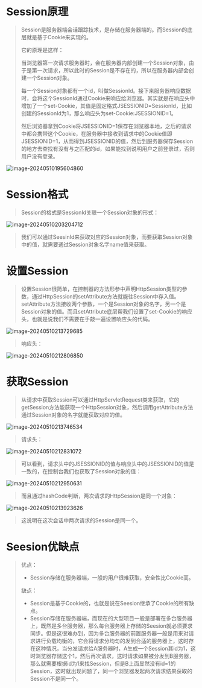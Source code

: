 # Session原理

> Session是服务器端会话跟踪技术，是存储在服务器端的。而Session的底层就是基于Cookie来实现的。
>
> 它的原理是这样：
>
> 当浏览器第一次请求服务器时，会在服务器内部创建一个Session对象，由于是第一次请求，所以此时的Session是不存在的，所以在服务器内部会创建一个Session对象。
>
> 每一个Session对象都有一个id，叫做SessionId。接下来服务器响应数据时，会将这个SessionId通过Cookie来响应给浏览器。其实就是在响应头中增加了一个set-Cookie，其值是固定格式JSESSIONID=SessionId，比如创建的SessionId为1，那么响应头为set-Cookie:JSESSIONID=1。
>
> 然后浏览器拿到Cookie将JSESSIONID=1保存在浏览器本地，之后的请求中都会携带这个Cookie，在服务器中接收到请求中的Cookie值即JSESSIONID=1，从而得到JSESSIONID的值，然后到服务器保存Session的地方去查找有没有与之匹配的id，如果能找到说明用户之前登录过，否则用户没有登录。

![image-20240510195604860](D:\text1\15.登录\assets\image-20240510195604860.png)

# Session格式

> Session的格式是SessionId关联一个Session对象的形式：

![image-20240510203204712](D:\text1\15.登录\assets\image-20240510203204712.png)

> 我们可以通过SeesinId来获取对应的Session对象，而要获取Session对象中的值，就需要通过Session对象名字name值来获取。



# 设置Session

> 设置Session很简单，在控制器的方法形参中声明HttpSession类型的参数，通过HttpSession的setAttribute方法就能往Session中存入值。setAttribute方法接收两个参数，一个是Session对象的名字，另一个是Session对象的值。而且setAttribute底层帮我们设置了set-Cookie的响应头，也就是说我们不需要在手敲一遍设置响应头的代码。

![image-20240510213729685](D:\text1\15.登录\assets\image-20240510213729685.png)

> 响应头：

![image-20240510212806850](D:\text1\15.登录\assets\image-20240510212806850.png)



# 获取Session

> 从请求中获取Session可以通过HttpServletRequest类来获取，它的getSession方法能获取一个HttpSession对象，然后调用getAttribute方法通过Session对象的名字就能获取对应的值。

![image-20240510213746534](D:\text1\15.登录\assets\image-20240510213746534.png)

> 请求头：

![image-20240510212831072](D:\text1\15.登录\assets\image-20240510212831072.png)

> 可以看到，请求头中的JSESSIONID的值与响应头中的JSESSIONID的值是一致的，在控制台我们也获取了Session对象的值：

![image-20240510212950631](D:\text1\15.登录\assets\image-20240510212950631.png)

> 而且通过hashCode判断，两次请求的HttpSession是同一个对象：

![image-20240510213923626](D:\text1\15.登录\assets\image-20240510213923626.png)

> 这说明在这次会话中两次请求的Session是同一个。



# Seesion优缺点

> 优点：
>
> - Session存储在服务器端，一般的用户很难获取，安全性比Cookie高。
>
> 缺点：
>
> - Session是基于Cookie的，也就是说在Seesion继承了Cookie的所有缺点。
> - Session存储在服务器端，而现在的大型项目一般是部署在多台服务器上，既然是多台服务器，那么每台服务器上存储的Seesion就必须要求同步。但是这很难办到，因为多台服务器的前置服务器一般是用来对请求进行负载均衡的，它会将请求分均匀的发到合适的服务器上，这时存在这种情况，当分发请求给A服务器时，A生成一个Session其id为1，这时浏览器存储这个1，然后再次请求，这时请求如果被分发到B服务器，那么就需要根据id为1来找Session，但是B上面显然没有id=1的Session，这时就出现问题了，同一个浏览器发起两次请求结果获取的Session不是同一个。